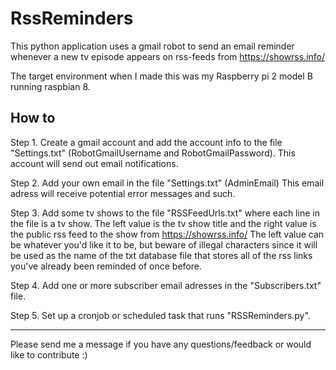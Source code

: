 # RssReminders
This python application uses a gmail robot to send an email reminder whenever a new tv episode appears on rss-feeds from https://showrss.info/

The target environment when I made this was my Raspberry pi 2 model B running raspbian 8.

How to
------
Step 1. Create a gmail account and add the account info to the file "Settings.txt" (RobotGmailUsername and RobotGmailPassword). This account will send out email notifications.

Step 2. Add your own email in the file "Settings.txt" (AdminEmail)
    This email adress will receive potential error messages and such.
    
Step 3. Add some tv shows to the file "RSSFeedUrls.txt" where each line in the file is a tv show. The left value is the tv show title and the right value is the public rss feed to the show from https://showrss.info/
    The left value can be whatever you'd like it to be, but beware of illegal characters since it will be used as the name of the txt database file that stores all of the rss links you've already been reminded of once before.
    
Step 4. Add one or more subscriber email adresses in the "Subscribers.txt" file.

Step 5. Set up a cronjob or scheduled task that runs "RSSReminders.py".

___

Please send me a message if you have any questions/feedback or would like to contribute :)
